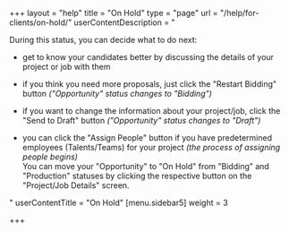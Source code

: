 +++
layout = "help"
title = "On Hold"
type = "page"
url = "/help/for-clients/on-hold/"
userContentDescription = "<p>During this status, you can decide what to do next:</p><ul><li><p>get to know your candidates better by discussing the details of your project or job with them</p></li><li><p>if you think you need more proposals, just click the \"Restart Bidding\" button <em>(\"Opportunity\" status changes to \"Bidding\")</em></p></li><li><p>if you want to change the information about your project/job, click the \"Send to Draft\" button <em>(\"Opportunity\" status changes to \"Draft\")</em></p></li><li><p>you can click the \"Assign People\" button if you have predetermined employees (Talents/Teams) for your project <em>(the process of assigning people begins)<br></em>You can move your \"Opportunity\" to \"On Hold\" from \"Bidding\" and \"Production\" statuses by clicking the respective button on the \"Project/Job Details\" screen.</p></li></ul>"
userContentTitle = "On Hold"
[menu.sidebar5]
weight = 3

+++
